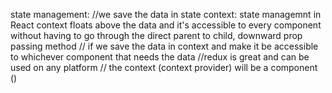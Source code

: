 state management:
//we save the data in state
context: state managemnt in React
context floats above the data and it's accessible to every component without having to go through the direct parent to child, downward prop passing method
// if we save the data in  context  and make it be accessible to whichever component that needs the data
//redux is great and can be used on any platform 
// the context (context provider) will be a component ()